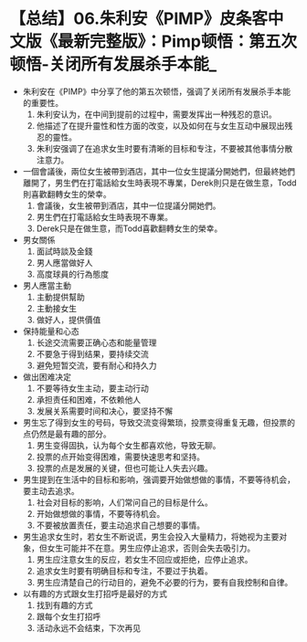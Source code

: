 # 【总结】06.朱利安《PIMP》皮条客中文版《最新完整版》：Pimp顿悟：第五次顿悟-关闭所有发展杀手本能_

-   朱利安在《PIMP》中分享了他的第五次顿悟，强调了关闭所有发展杀手本能的重要性。
    1.  朱利安认为，在中间到提前的过程中，需要发挥出一种残忍的意识。
    2.  他描述了在提升靈性和性方面的改变，以及如何在与女生互动中展现出残忍的靈性。
    3.  朱利安强调了在追求女生时要有清晰的目标和专注，不要被其他事情分散注意力。
-   一個會議後，兩位女生被帶到酒店，其中一位女生提議分開她們，但最終她們離開了，男生們在打電話給女生時表現不專業，Derek則只是在做生意，Todd則喜歡翻轉女生的榮幸。
    1.  會議後，女生被帶到酒店，其中一位提議分開她們。
    2.  男生們在打電話給女生時表現不專業。
    3.  Derek只是在做生意，而Todd喜歡翻轉女生的榮幸。
-   男女關係
    1.  面試時談及金錢
    2.  男人應當做好人
    3.  高度球員的行為態度
-   男人應當主動
    1.  主動提供幫助
    2.  主動接女生
    3.  做好人，提供價值
-   保持能量和心态
    1.  长途交流需要正确心态和能量管理
    2.  不要急于得到结果，要持续交流
    3.  避免短暂交流，要有耐心和持久力
-   做出困难决定
    1.  不要等待女生主动，要主动行动
    2.  承担责任和困难，不依赖他人
    3.  发展关系需要时间和决心，要坚持不懈
-   男生忘了得到女生的号码，导致交流变得繁琐，投票变得重复无趣，但投票的点仍然是最有趣的部分。
    1.  男生变得固执，认为每个女生都喜欢他，导致无聊。
    2.  投票的点开始变得困难，需要快速思考和坚持。
    3.  投票的点是发展的关键，但也可能让人失去兴趣。
-   男生提到在生活中的目标和影响，强调要开始做想做的事情，不要等待机会，要主动去追求。
    1.  社会对目标的影响，人们常问自己的目标是什么。
    2.  开始做想做的事情，不要等待机会。
    3.  不要被放置责任，要主动追求自己想要的事情。
-   男生追求女生时，若女生不断说谎，男生会投入大量精力，将她视为主要对象，但女生可能并不在意。男生应停止追求，否则会失去吸引力。
    1.  男生应注意女生的反应，若女生不回应或拒绝，应停止追求。
    2.  追求女生时要有明确目标和专注，不要过于执着。
    3.  男生应清楚自己的行动目的，避免不必要的行为，要有自我控制和自律。
-   以有趣的方式跟女生打招呼是最好的方式
    1.  找到有趣的方式
    2.  跟每个女生打招呼
    3.  活动永远不会结束，下次再见